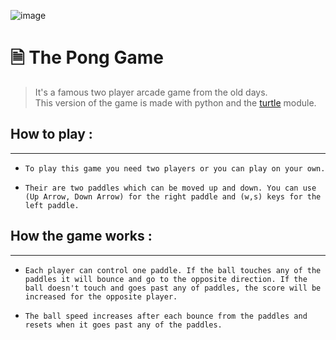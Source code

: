 ![image](https://github.com/Bravo-ZR/The-Pong-Game/assets/102037087/2d48955c-cf50-4a58-b335-1fa22993723b)


# 🗎 The Pong Game
>It's a famous two player arcade game from the old days.  
This version of the game is made with python and the [turtle](https://docs.python.org/3/library/turtle.html) module.
## How to play :
---
- `To play this game you need two players or you can play on your own.`

- `Their are two paddles which can be moved up and down. You can use (Up Arrow, Down Arrow) for the right paddle and (w,s)
keys for the left paddle.`

## How the game works :
---
- `Each player can control one paddle. If the ball touches any of the paddles it will bounce and go to the opposite direction. If the ball doesn't touch and goes past any of paddles, the score will be increased for the opposite player.`

- `The ball speed increases after each bounce from the paddles and resets when it goes past any of the paddles.`

